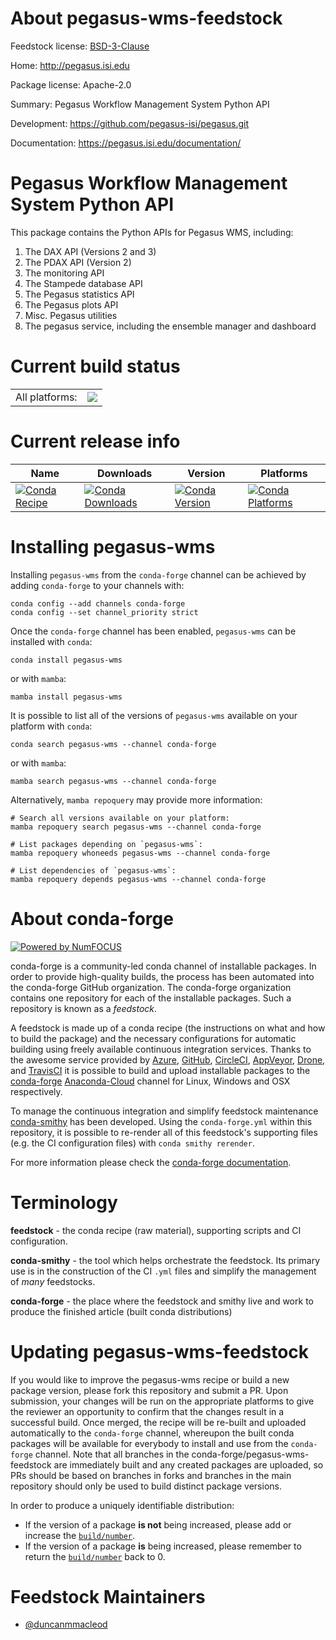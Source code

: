About pegasus-wms-feedstock
===========================

Feedstock license: [BSD-3-Clause](https://github.com/conda-forge/pegasus-wms-feedstock/blob/main/LICENSE.txt)

Home: http://pegasus.isi.edu

Package license: Apache-2.0

Summary: Pegasus Workflow Management System Python API

Development: https://github.com/pegasus-isi/pegasus.git

Documentation: https://pegasus.isi.edu/documentation/

Pegasus Workflow Management System Python API
=============================================

This package contains the Python APIs for Pegasus WMS, including:

1. The DAX API (Versions 2 and 3)
2. The PDAX API (Version 2)
3. The monitoring API
4. The Stampede database API
5. The Pegasus statistics API
6. The Pegasus plots API
7. Misc. Pegasus utilities
8. The pegasus service, including the ensemble manager and dashboard


Current build status
====================


<table><tr><td>All platforms:</td>
    <td>
      <a href="https://dev.azure.com/conda-forge/feedstock-builds/_build/latest?definitionId=11459&branchName=main">
        <img src="https://dev.azure.com/conda-forge/feedstock-builds/_apis/build/status/pegasus-wms-feedstock?branchName=main">
      </a>
    </td>
  </tr>
</table>

Current release info
====================

| Name | Downloads | Version | Platforms |
| --- | --- | --- | --- |
| [![Conda Recipe](https://img.shields.io/badge/recipe-pegasus--wms-green.svg)](https://anaconda.org/conda-forge/pegasus-wms) | [![Conda Downloads](https://img.shields.io/conda/dn/conda-forge/pegasus-wms.svg)](https://anaconda.org/conda-forge/pegasus-wms) | [![Conda Version](https://img.shields.io/conda/vn/conda-forge/pegasus-wms.svg)](https://anaconda.org/conda-forge/pegasus-wms) | [![Conda Platforms](https://img.shields.io/conda/pn/conda-forge/pegasus-wms.svg)](https://anaconda.org/conda-forge/pegasus-wms) |

Installing pegasus-wms
======================

Installing `pegasus-wms` from the `conda-forge` channel can be achieved by adding `conda-forge` to your channels with:

```
conda config --add channels conda-forge
conda config --set channel_priority strict
```

Once the `conda-forge` channel has been enabled, `pegasus-wms` can be installed with `conda`:

```
conda install pegasus-wms
```

or with `mamba`:

```
mamba install pegasus-wms
```

It is possible to list all of the versions of `pegasus-wms` available on your platform with `conda`:

```
conda search pegasus-wms --channel conda-forge
```

or with `mamba`:

```
mamba search pegasus-wms --channel conda-forge
```

Alternatively, `mamba repoquery` may provide more information:

```
# Search all versions available on your platform:
mamba repoquery search pegasus-wms --channel conda-forge

# List packages depending on `pegasus-wms`:
mamba repoquery whoneeds pegasus-wms --channel conda-forge

# List dependencies of `pegasus-wms`:
mamba repoquery depends pegasus-wms --channel conda-forge
```


About conda-forge
=================

[![Powered by
NumFOCUS](https://img.shields.io/badge/powered%20by-NumFOCUS-orange.svg?style=flat&colorA=E1523D&colorB=007D8A)](https://numfocus.org)

conda-forge is a community-led conda channel of installable packages.
In order to provide high-quality builds, the process has been automated into the
conda-forge GitHub organization. The conda-forge organization contains one repository
for each of the installable packages. Such a repository is known as a *feedstock*.

A feedstock is made up of a conda recipe (the instructions on what and how to build
the package) and the necessary configurations for automatic building using freely
available continuous integration services. Thanks to the awesome service provided by
[Azure](https://azure.microsoft.com/en-us/services/devops/), [GitHub](https://github.com/),
[CircleCI](https://circleci.com/), [AppVeyor](https://www.appveyor.com/),
[Drone](https://cloud.drone.io/welcome), and [TravisCI](https://travis-ci.com/)
it is possible to build and upload installable packages to the
[conda-forge](https://anaconda.org/conda-forge) [Anaconda-Cloud](https://anaconda.org/)
channel for Linux, Windows and OSX respectively.

To manage the continuous integration and simplify feedstock maintenance
[conda-smithy](https://github.com/conda-forge/conda-smithy) has been developed.
Using the ``conda-forge.yml`` within this repository, it is possible to re-render all of
this feedstock's supporting files (e.g. the CI configuration files) with ``conda smithy rerender``.

For more information please check the [conda-forge documentation](https://conda-forge.org/docs/).

Terminology
===========

**feedstock** - the conda recipe (raw material), supporting scripts and CI configuration.

**conda-smithy** - the tool which helps orchestrate the feedstock.
                   Its primary use is in the construction of the CI ``.yml`` files
                   and simplify the management of *many* feedstocks.

**conda-forge** - the place where the feedstock and smithy live and work to
                  produce the finished article (built conda distributions)


Updating pegasus-wms-feedstock
==============================

If you would like to improve the pegasus-wms recipe or build a new
package version, please fork this repository and submit a PR. Upon submission,
your changes will be run on the appropriate platforms to give the reviewer an
opportunity to confirm that the changes result in a successful build. Once
merged, the recipe will be re-built and uploaded automatically to the
`conda-forge` channel, whereupon the built conda packages will be available for
everybody to install and use from the `conda-forge` channel.
Note that all branches in the conda-forge/pegasus-wms-feedstock are
immediately built and any created packages are uploaded, so PRs should be based
on branches in forks and branches in the main repository should only be used to
build distinct package versions.

In order to produce a uniquely identifiable distribution:
 * If the version of a package **is not** being increased, please add or increase
   the [``build/number``](https://docs.conda.io/projects/conda-build/en/latest/resources/define-metadata.html#build-number-and-string).
 * If the version of a package **is** being increased, please remember to return
   the [``build/number``](https://docs.conda.io/projects/conda-build/en/latest/resources/define-metadata.html#build-number-and-string)
   back to 0.

Feedstock Maintainers
=====================

* [@duncanmmacleod](https://github.com/duncanmmacleod/)

